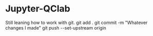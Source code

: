 # Jupyter-QClab

Still leaning how to work with git.
git add .
git commit -m "Whatever changes I made"
git push --set-upstream origin 
